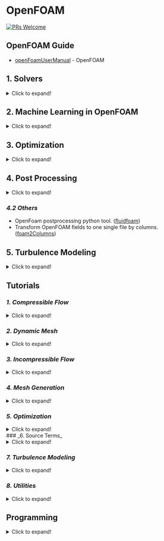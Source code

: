 # OpenFOAM

[![PRs Welcome](https://img.shields.io/badge/PRs-welcome-brightgreen.svg?style=flat-square)](http://makeapullrequest.com)

## **OpenFOAM Guide**
* [openFoamUserManual](https://github.com/yunoicytail/openFoamUserManual) - OpenFOAM


## **1. Solvers**
<details>
  <summary>Click to expand!</summary>
  
### _1.1 Aeroacoustics_
* Aeroacoustic Solver for weakly compressible flows. ([Hybrid-Methods-in-Openfoam](https://github.com/jiaqiwang969/Hybrid-Methods-in-Openfoam))
* Dynamic Library for Computational Aeroacoustics. ([libAcoustics](https://github.com/unicfdlab/libAcoustics))

### _1.2 Compressible Flow_
* Density based solver for steady and unsteady simulation of high speed compressible flows. ([rhoDST](https://github.com/DSTECHNO/rhoDST))
* modification of rhoCentralFoam with RK4 schme. ([rhoCentralRKFoam](https://github.com/jiaqiwang969/rhoCentralRKFoam), [rhoCentralRK4Foam](https://github.com/SiboLi666/rhoCentralRK4Foam), [rhoCentralFoamRK4Sponge](https://github.com/jiaqiwang969/rhoCentralFoamRK4Sponge))
* Implict Coupled Simulations. ([ICSFoam](https://github.com/stefanoOliani/ICSFoam))
* Energy conserving numerical flux is coupled with AUSM+up dissipative fluxes. ([rhoEnergyFoam](https://github.com/davidem88/rhoEnergyFoam))

#### _1.2.1 All Mach Number_
* Semi-implicit hybrid solver based on Kurgranov-Tadmore scheme and PISO method. ([pisoCentralFoam](https://github.com/unicfdlab/pisoCentralFoam))

### _1.3 Combustion_
* A library for OpenFOAM to handel the PLOG keywords in reactions. ([PLOGArrheniusReactions](https://github.com/ZmengXu/PLOGArrheniusReactions))
* Transported JPDF Library and Solver for Reactive Flow Simulation. ([pdfFoam](https://github.com/wildmichael/pdfFoam))
* Using Cantera to calculate species reaction rates. ([CanteraChemistryModel](https://github.com/ZhangYanTJU/CanteraChemistryModel))
* This solver calls Cantera to update T psi mu alpha D in OpenFOAM. ([reactingCanteraFoam](https://github.com/ZhangYanTJU/reactingCanteraFoam))

### _1.4 High-Order Methods_

#### _1.4.1 Discontinuous Galerkin Method_
* High Order Parallel Extensible CFD software. ([HopeFOAM](https://github.com/HopeFOAM/HopeFOAM)))

#### _1.4.2 Weighted Essentially Non-Oscillatory_
* WENO for FVM. ([WENOEXT](https://github.com/WENO-OF/WENOEXT))

### _1.5 Hybrid Solvers_
* Collection of hybrid Central solvers. ([hybridCentralSolvers ](https://github.com/unicfdlab/hybridCentralSolvers))

### _1.6 Immersed Boundary Method_
* Consistent closures for Euler-Lagrange models of bi-disperse gas-particle suspensions derived from particle-resolved direct numerical simulations. ([openHFDIB](https://github.com/fmuni/openHFDIB))

### _1.7 Multiphase_
* Volume of fluid solvers for turbulent isothermal multiphase flows. ([varRhoTurbVOF](https://github.com/wenyuan-fan/varRhoTurbVOF_2))
* blastFoam. ([blastFoam](https://github.com/synthetik-technologies/blastfoam)]
* A porous multiphase toolbox. ([porousMultiphaseFoam](https://github.com/phorgue/porousMultiphaseFoam))
* Lagrangian Particle Tracking on a GPU. ([GPULagrangianFoam](https://github.com/geekynils/GPULagrangianFoam)) - ([Thesis Link](https://github.com/geekynils/Thesis))
* Simulation of wave dynamics. ([olaFlow](https://github.com/phicau/olaFlow))

### _1.8 Molecular Dynamics_

#### _1.8.1 DSMC_
* hyStrath. ([hyStrath](https://github.com/vincentcasseau/hyStrath))

#### _1.8.2 DUGKS_
* Discrete unified gas kinetic scheme. ([dugksFoam](https://github.com/zhulianhua/dugksFoam))

### _1.9 Source Terms_
* Actuator line modeling of vertical-axis turbines. ([turbinesFoam](https://github.com/turbinesFoam/turbinesFoam))
* Generalization of Erik Svenning's solver. ([multipleDiskSimpleFoam](https://github.com/EdgarAMO/multipleDiskSimpleFoam))
* Actuator Cylinder. ([actuatorCylinderSimpleFoam](https://github.com/EdgarAMO/actuatorCylinderSimpleFoam-solver))

### _1.10 Others_
* several additional solvers for OpenFOAM. ([myFoam](https://github.com/furstj/myFoam))
* Dual-mesh hybrid LES/RANS solver. (hybridFoam](https://github.com/xiaoh/hybridFoam))

### _1.11 Libararies and Boundary Conditions_
* Partially reflecting and non-reflecting boundary conditions for simulation of compressible viscous flow. ([NSCBC-openfoam](https://github.com/jiaqiwang969/NSCBC-openfoam))
* LEMOS (University of Rostock) addons for OpenFOAM-2.4.x ([LEMOS-2.4.x](https://github.com/LEMOS-Rostock/LEMOS-2.4.x))
* A real-fluid based thermophysicalModels library OF-6. ([realFluidThermophysicalModels-6](https://github.com/danhnam11/realFluidThermophysicalModels-6))
</details>
  
## **2. Machine Learning in OpenFOAM**
<details>
  <summary>Click to expand!</summary>

* [smartsim-openFOAM](https://github.com/CrayLabs/smartsim-openFOAM)
* Flowtorch. ([flowtorch](https://github.com/FlowModelingControl/flowtorch))
* PythonFOAM: In-situ data analyses with OpenFOAM and Python. ([PythonFOAM](https://github.com/argonne-lcf/PythonFOAM))

</details>

## **3. Optimization**
<details>
  <summary>Click to expand!</summary>
  
* Optimal Shape Design in External. ([shapeOptimizationFoam](https://github.com/joslorgom/shapeOptimizationFoam))
* Discrete Adjoint with OpenFOAM. ([dafoam](https://github.com/mdolab/dafoam))
</details>

## **4. Post Processing**
<details>
  <summary>Click to expand!</summary>

### _4.1 Reduced-Order Modeling_
* [AccelerateCFD_CE](https://github.com/IllinoisRocstar/AccelerateCFD_CE) - AccelerateCFD
* [ITHACA-FV ](https://github.com/mathLab/ITHACA-FV) - POD-Galerkin reduced order methods for CFD using Finite Volume Discretisation: vortex shedding around a circular cylinder, 2017.
* [mlfoam](https://github.com/AndreWeiner/mlfoam) - OpenFOAM technical committee on data-driven modeling
</details>

### _4.2 Others_
* OpenFoam postprocessing python tool. ([fluidfoam](https://github.com/fluiddyn/fluidfoam))
* Transform OpenFOAM fields to one single file by columns. ([foam2Columns](https://github.com/ZhangYanTJU/foam2Columns))

## **5. Turbulence Modeling**
<details>
  <summary>Click to expand!</summary>
  
* ShihQuadraticKE turbulence model. ([OpenFOAM](https://github.com/sagarsaroha18/OpenFOAM))
* Several additional models. ([myTurbulenceModels](https://github.com/furstj/myTurbulenceModels))
* Dynamic Smagorinsky. ([dynamicSmagorinsky](https://github.com/ZhangYanTJU/dynamicSmagorinsky))
</details>


## **Tutorials**

### _1. Compressible Flow_
<details>
  <summary>Click to expand!</summary>
  
* shock boundary layer interactions in the transonic buffet flow of a compressor cascade. ([DLR-buffet](https://github.com/jiaqiwang969/DLR-buffet))
* Transonic Airoil. ([transonicAirfoilSolution](https://github.com/tahayasardemir/transonicAirfoilSolution))
* Transonic Nozzle. ([transonicNozzle](https://github.com/tahayasardemir/transonicNozzle))
* Transonic shock buffets at a NACA-0012 airfoil. ([naca0012_shock_buffet](https://github.com/AndreWeiner/naca0012_shock_buffet))
</details>

### _2. Dynamic Mesh_
<details>
  <summary>Click to expand!</summary>
  
* Vertical-Axis Wind Turbine. ([VAWTCleanCase](https://github.com/h7ris/VAWTCleanCase))
* Vertical-Axis Wind Turbine. ([VAWT-structured-mesh](https://github.com/EdgarAMO/VAWT-structured-mesh))
* Vertical-Axis Wind Turbine. ([OpenFOAM-2D-VAWT](https://github.com/traviscarrigan/OpenFOAM-2D-VAWT))
* Shape Optmisation of a Vertical Axis Wind Turbine using Invasive Weed Optimisation. ([Shape-Opt-VAWT](https://github.com/pranshupant/Shape-Opt-VAWT))
</details>

### _3. Incompressible Flow_
<details>
  <summary>Click to expand!</summary>
  
* Flow past an airfoil. ([airfoilFoam](https://github.com/socrates-ferna/airfoilFoam))
* NACA airfoil simulation. ([NACAFoil-OpenFOAM](https://github.com/petebachant/NACAFoil-OpenFOAM))
* Python script to run CFD analysis on airfoil using **OpenFOAM** to simulate and **gmsh** to generate mesh. ([Case](https://github.com/enritoomey/airfoilFOAM))
</details>

### _4. Mesh Generation_
<details>
  <summary>Click to expand!</summary>
  
#### _4.1 Block Mesh_
* Flow past a cylinder. ([Von-Karman-Street-Cylinder](https://github.com/EdgarAMO/Von-Karman-Street-Cylinder))
* Flow past an 2D Airfoil. ([airfoil2D](https://github.com/EdgarAMO/airfoil2D))

#### _4.2 snappyHexMesh_
* 3D Circular Pipe. ([pipeflow_snappyHexMesh](https://github.com/theodoreOnzGit/pipeflow_snappyHexMesh))
* Flow past a sphere. (Flow-past-a-sphere-OpenFOAM](https://github.com/EdgarAMO/Flow-past-a-sphere-OpenFOAM))
* Flow past a car. ([Flow-past-a-car-OpenFOAM](https://github.com/EdgarAMO/Flow-past-a-car-OpenFOAM))
</details>

### _5. Optimization_
<details>
  <summary>Click to expand!</summary>
  
* Shape Optmisation of a Vertical Axis Wind Turbine using Invasive Weed Optimisation. ([Shape-Opt-VAWT](https://github.com/pranshupant/Shape-Opt-VAWT))
</details>
### _6. Source Terms_
<details>
  <summary>Click to expand!</summary>
  
* VAWT by ALM. ([NTNU-HAWT-turbinesFoam](https://github.com/petebachant/NTNU-HAWT-turbinesFoam))
* Wind farm by actuator disk. ([actuator-disk-farm](https://github.com/EdgarAMO/actuator-disk-farm)])
</details>

### _7. Turbulence Modeling_
<details>
  <summary>Click to expand!</summary>
  
* Parametric analysis for SSTtransition turbulence model. ([SSTtransition-turbulence-model](https://github.com/jiaqiwang969/SSTtransition-turbulence-model))
* Turbulence Model verification. ([Backward Facing Step](https://github.com/jiaqiwang969/backward-step))
* Turbulence Model verification. ([2D Bump](https://github.com/jiaqiwang969/Axis-2Dbump))
</details>

### _8. Utilities_
<details>
  <summary>Click to expand!</summary>
  
* Some Python utilities I found useful in manipulating OpenFOAM cases in automated simulation procedures.. ([openfoam_python](https://github.com/openfoamtutorials/openfoam_python))
* OpenFOAM cases from my YouTube channel. ([OpenFOAM-Cases-Interfluo](https://github.com/Interfluo/OpenFOAM-Cases-Interfluo))
</details>

## **Programming**
<details>
  <summary>Click to expand!</summary>
  
* [BasicOpenFOAMProgrammingTutorials](https://github.com/UnnamedMoose/BasicOpenFOAMProgrammingTutorials) - set of OpenFOAM® programming tutorials!
* [foam2Columns](https://github.com/ZhangYanTJU/foam2Columns) - foam2Columns
</details>






